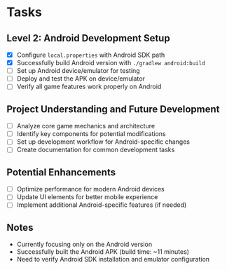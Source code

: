 # Tasks

## Level 2: Android Development Setup
- [x] Configure `local.properties` with Android SDK path
- [x] Successfully build Android version with `./gradlew android:build`
- [ ] Set up Android device/emulator for testing
- [ ] Deploy and test the APK on device/emulator
- [ ] Verify all game features work properly on Android

## Project Understanding and Future Development
- [ ] Analyze core game mechanics and architecture
- [ ] Identify key components for potential modifications
- [ ] Set up development workflow for Android-specific changes
- [ ] Create documentation for common development tasks

## Potential Enhancements
- [ ] Optimize performance for modern Android devices
- [ ] Update UI elements for better mobile experience
- [ ] Implement additional Android-specific features (if needed)

## Notes
- Currently focusing only on the Android version
- Successfully built the Android APK (build time: ~11 minutes)
- Need to verify Android SDK installation and emulator configuration 